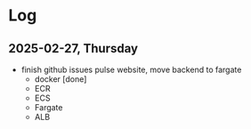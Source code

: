 # Log

## 2025-02-27, Thursday
* finish github issues pulse website, move backend to fargate
    * docker [done]
    * ECR
    * ECS
    * Fargate
    * ALB
